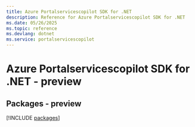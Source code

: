```yaml
---
title: Azure Portalservicescopilot SDK for .NET
description: Reference for Azure Portalservicescopilot SDK for .NET
ms.date: 05/26/2025
ms.topic: reference
ms.devlang: dotnet
ms.service: portalservicescopilot
---
```

# Azure Portalservicescopilot SDK for .NET - preview
## Packages - preview
[!INCLUDE [packages](portalservicescopilot-index.md)]